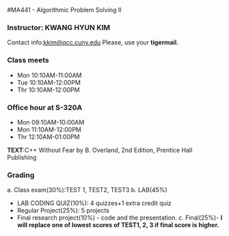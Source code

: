 #MA441 - Algorithmic Problem Solving II

### Instructor: KWANG HYUN KIM
Contact info:kkim@qcc.cuny.edu
Please, use your **tigermail.**
### Class meets
- Mon 10:10AM-11:00AM 
- Tue 10:10AM-12:00PM
- Thr 10:10AM-12:00PM
### Office hour at S-320A
- Mon 09:10AM-10:00AM
- Mon 11:10AM-12:00PM
- Thr 12:10AM-01:00PM

**TEXT**:C++ Without Fear by B. Overland, 2nd Edition, Prentice Hall Publishing
### Grading
a. Class exam(30%):TEST 1, TEST2, TEST3
b. LAB(45%)
 - LAB CODING QUIZ(10%): 4 quizzes+1 extra credit quiz
 - Regular Project(25%): 5 projects
 - Final research project(10%) - code and  the presentation.
c. Final(25%)- **I will replace one of lowest scores of TEST1, 2, 3 if final score is higher.**
